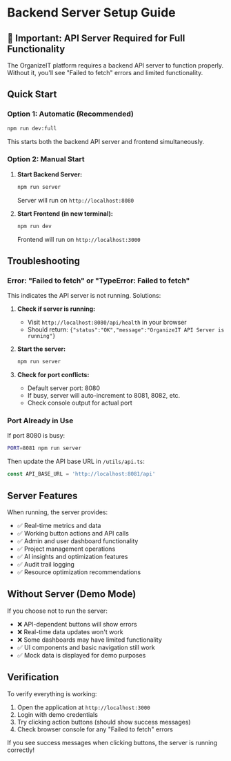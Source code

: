 # Backend Server Setup Guide

## 🚨 Important: API Server Required for Full Functionality

The OrganizeIT platform requires a backend API server to function properly. Without it, you'll see "Failed to fetch" errors and limited functionality.

## Quick Start

### Option 1: Automatic (Recommended)
```bash
npm run dev:full
```
This starts both the backend API server and frontend simultaneously.

### Option 2: Manual Start
1. **Start Backend Server:**
   ```bash
   npm run server
   ```
   Server will run on `http://localhost:8080`

2. **Start Frontend (in new terminal):**
   ```bash
   npm run dev
   ```
   Frontend will run on `http://localhost:3000`

## Troubleshooting

### Error: "Failed to fetch" or "TypeError: Failed to fetch"
This indicates the API server is not running. Solutions:

1. **Check if server is running:**
   - Visit `http://localhost:8080/api/health` in your browser
   - Should return: `{"status":"OK","message":"OrganizeIT API Server is running"}`

2. **Start the server:**
   ```bash
   npm run server
   ```

3. **Check for port conflicts:**
   - Default server port: 8080
   - If busy, server will auto-increment to 8081, 8082, etc.
   - Check console output for actual port

### Port Already in Use
If port 8080 is busy:
```bash
PORT=8081 npm run server
```

Then update the API base URL in `/utils/api.ts`:
```typescript
const API_BASE_URL = 'http://localhost:8081/api'
```

## Server Features

When running, the server provides:
- ✅ Real-time metrics and data
- ✅ Working button actions and API calls
- ✅ Admin and user dashboard functionality
- ✅ Project management operations
- ✅ AI insights and optimization features
- ✅ Audit trail logging
- ✅ Resource optimization recommendations

## Without Server (Demo Mode)

If you choose not to run the server:
- ❌ API-dependent buttons will show errors
- ❌ Real-time data updates won't work
- ❌ Some dashboards may have limited functionality
- ✅ UI components and basic navigation still work
- ✅ Mock data is displayed for demo purposes

## Verification

To verify everything is working:
1. Open the application at `http://localhost:3000`
2. Login with demo credentials
3. Try clicking action buttons (should show success messages)
4. Check browser console for any "Failed to fetch" errors

If you see success messages when clicking buttons, the server is running correctly!